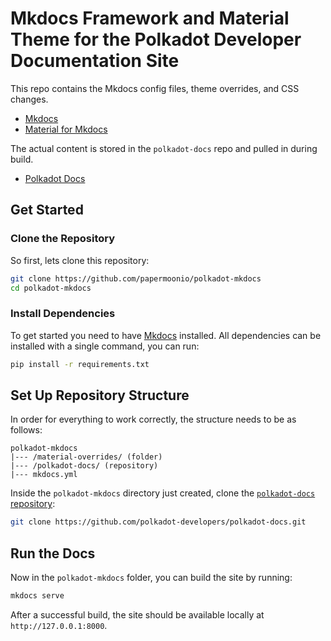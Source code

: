 # Mkdocs Framework and Material Theme for the Polkadot Developer Documentation Site

This repo contains the Mkdocs config files, theme overrides, and CSS changes.

- [Mkdocs](https://www.mkdocs.org/)
- [Material for Mkdocs](https://squidfunk.github.io/mkdocs-material/)

The actual content is stored in the `polkadot-docs` repo and pulled in during build.

- [Polkadot Docs](https://github.com/polkadot-developers/polkadot-docs)

## Get Started

### Clone the Repository

So first, lets clone this repository:

```bash
git clone https://github.com/papermoonio/polkadot-mkdocs
cd polkadot-mkdocs
```

### Install Dependencies

To get started you need to have [Mkdocs](https://www.mkdocs.org/) installed. All dependencies can be installed with a single command, you can run:

```bash
pip install -r requirements.txt
```

## Set Up Repository Structure

In order for everything to work correctly, the structure needs to be as follows:

```text
polkadot-mkdocs
|--- /material-overrides/ (folder)
|--- /polkadot-docs/ (repository)
|--- mkdocs.yml
```

Inside the `polkadot-mkdocs` directory just created, clone the [`polkadot-docs` repository](https://github.com/polkadot-developers/polkadot-docs):

```bash
git clone https://github.com/polkadot-developers/polkadot-docs.git
```

## Run the Docs

Now in the `polkadot-mkdocs` folder, you can build the site by running:

```bash
mkdocs serve
```

After a successful build, the site should be available locally at `http://127.0.0.1:8000`.
